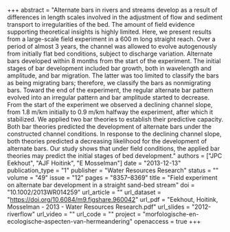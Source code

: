 +++
abstract = "Alternate bars in rivers and streams develop as a result of differences in length scales involved in the adjustment of flow and sediment transport to irregularities of the bed. The amount of field evidence supporting theoretical insights is highly limited. Here, we present results from a large-scale field experiment in a 600 m long straight reach. Over a period of almost 3 years, the channel was allowed to evolve autogenously from initially flat bed conditions, subject to discharge variation. Alternate bars developed within 8 months from the start of the experiment. The initial stages of bar development included bar growth, both in wavelength and amplitude, and bar migration. The latter was too limited to classify the bars as being migrating bars; therefore, we classify the bars as nonmigrating bars. Toward the end of the experiment, the regular alternate bar pattern evolved into an irregular pattern and bar amplitude started to decrease. From the start of the experiment we observed a declining channel slope, from 1.8 m/km initially to 0.9 m/km halfway the experiment, after which it stabilized. We applied two bar theories to establish their predictive capacity. Both bar theories predicted the development of alternate bars under the constructed channel conditions. In response to the declining channel slope, both theories predicted a decreasing likelihood for the development of alternate bars. Our study shows that under field conditions, the applied bar theories may predict the initial stages of bed development."
authors = ["JPC Eekhout", "AJF Hoitink", "E Mosselman"]
date = "2013-12-13"
publication_type = "1"
publisher = "Water Resources Research"
status = ""
volume = "49"
issue = "12"
pages = "8357–8369"
title = "Field experiment on alternate bar development in a straight sand-bed stream"
doi = "10.1002/2013WR014259"
url_article = ""
url_dataset = "https://doi.org/10.6084/m9.figshare.960042"
url_pdf = "Eekhout, Hoitink, Mosselman - 2013 - Water Resources Research.pdf"
url_slides = "2012-riverflow"
url_video = ""
url_code = ""
project = "morfologische-en-ecologische-aspecten-van-hermeandering"
openaccess = true
+++